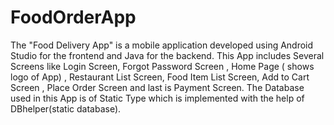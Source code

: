 # FoodOrderApp
The "Food Delivery App" is a mobile application developed using Android Studio for the frontend and Java for the backend. 
This App includes Several Screens like Login Screen, Forgot Password Screen , Home Page ( shows logo of App) , Restaurant List Screen, Food Item List Screen, Add to Cart Screen , Place Order Screen and last is Payment Screen.
The Database used in this App is of Static Type which is implemented with the help of DBhelper(static database).
